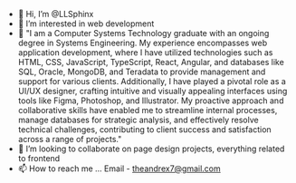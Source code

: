 - 👋 Hi, I’m @LLSphinx
- 👀 I’m interested in web development
- 🌱 "I am a Computer Systems Technology graduate with an ongoing degree in Systems Engineering. My experience encompasses web application development, where I have utilized technologies such as HTML, CSS, JavaScript, TypeScript, React, Angular, and databases like SQL, Oracle, MongoDB, and Teradata to provide management and support for various clients. Additionally, I have played a pivotal role as a UI/UX designer, crafting intuitive and visually appealing interfaces using tools like Figma, Photoshop, and Illustrator. My proactive approach and collaborative skills have enabled me to streamline internal processes, manage databases for strategic analysis, and effectively resolve technical challenges, contributing to client success and satisfaction across a range of projects."
- 💞️ I’m looking to collaborate on page design projects, everything related to frontend
- 📫 How to reach me ... Email - theandrex7@gmail.com

<!---
LLSphinx/LLSphinx is a ✨ special ✨ repository because its `README.md` (this file) appears on your GitHub profile.
You can click the Preview link to take a look at your changes.
--->
